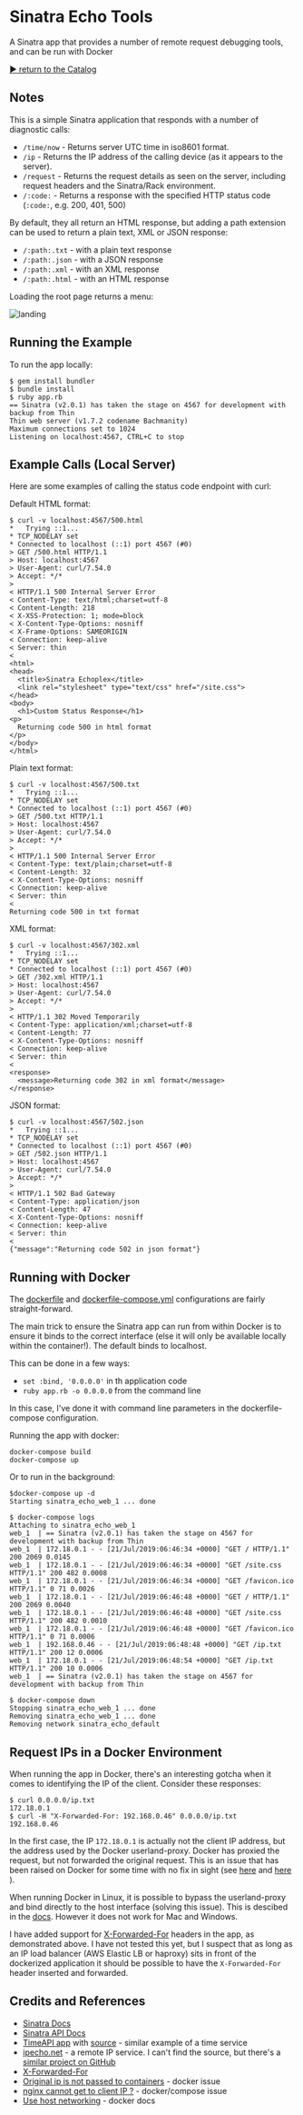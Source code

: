 # Sinatra Echo Tools

A Sinatra app that provides a number of remote request debugging tools, and can be run with Docker

[:arrow_forward: return to the Catalog](https://codingkata.tardate.com)

## Notes

This is a simple Sinatra application that responds with a number of diagnostic calls:

* `/time/now` - Returns server UTC time in iso8601 format.
* `/ip` - Returns the IP address of the calling device (as it appears to the server).
* `/request` - Returns the request details as seen on the server, including request headers and the Sinatra/Rack environment.
* `/:code:` - Returns a response with the specified HTTP status code (`:code:`, e.g. 200, 401, 500)

By default, they all return an HTML response, but adding a path extension can be used to return a plain text, XML or JSON response:

* `/:path:.txt` - with a plain text response
* `/:path:.json` - with a JSON response
* `/:path:.xml` - with an XML response
* `/:path:.html` - with an HTML response

Loading the root page returns a menu:

![landing](./assets/landing.png?raw=true)

## Running the Example

To run the app locally:

    $ gem install bundler
    $ bundle install
    $ ruby app.rb
    == Sinatra (v2.0.1) has taken the stage on 4567 for development with backup from Thin
    Thin web server (v1.7.2 codename Bachmanity)
    Maximum connections set to 1024
    Listening on localhost:4567, CTRL+C to stop


## Example Calls (Local Server)

Here are some examples of calling the status code endpoint with curl:

Default HTML format:

    $ curl -v localhost:4567/500.html
    *   Trying ::1...
    * TCP_NODELAY set
    * Connected to localhost (::1) port 4567 (#0)
    > GET /500.html HTTP/1.1
    > Host: localhost:4567
    > User-Agent: curl/7.54.0
    > Accept: */*
    >
    < HTTP/1.1 500 Internal Server Error
    < Content-Type: text/html;charset=utf-8
    < Content-Length: 218
    < X-XSS-Protection: 1; mode=block
    < X-Content-Type-Options: nosniff
    < X-Frame-Options: SAMEORIGIN
    < Connection: keep-alive
    < Server: thin
    <
    <html>
    <head>
      <title>Sinatra Echoplex</title>
      <link rel="stylesheet" type="text/css" href="/site.css">
    </head>
    <body>
      <h1>Custom Status Response</h1>
    <p>
      Returning code 500 in html format
    </p>
    </body>
    </html>

Plain text format:

    $ curl -v localhost:4567/500.txt
    *   Trying ::1...
    * TCP_NODELAY set
    * Connected to localhost (::1) port 4567 (#0)
    > GET /500.txt HTTP/1.1
    > Host: localhost:4567
    > User-Agent: curl/7.54.0
    > Accept: */*
    >
    < HTTP/1.1 500 Internal Server Error
    < Content-Type: text/plain;charset=utf-8
    < Content-Length: 32
    < X-Content-Type-Options: nosniff
    < Connection: keep-alive
    < Server: thin
    <
    Returning code 500 in txt format

XML format:

    $ curl -v localhost:4567/302.xml
    *   Trying ::1...
    * TCP_NODELAY set
    * Connected to localhost (::1) port 4567 (#0)
    > GET /302.xml HTTP/1.1
    > Host: localhost:4567
    > User-Agent: curl/7.54.0
    > Accept: */*
    >
    < HTTP/1.1 302 Moved Temporarily
    < Content-Type: application/xml;charset=utf-8
    < Content-Length: 77
    < X-Content-Type-Options: nosniff
    < Connection: keep-alive
    < Server: thin
    <
    <response>
      <message>Returning code 302 in xml format</message>
    </response>

JSON format:

    $ curl -v localhost:4567/502.json
    *   Trying ::1...
    * TCP_NODELAY set
    * Connected to localhost (::1) port 4567 (#0)
    > GET /502.json HTTP/1.1
    > Host: localhost:4567
    > User-Agent: curl/7.54.0
    > Accept: */*
    >
    < HTTP/1.1 502 Bad Gateway
    < Content-Type: application/json
    < Content-Length: 47
    < X-Content-Type-Options: nosniff
    < Connection: keep-alive
    < Server: thin
    <
    {"message":"Returning code 502 in json format"}


## Running with Docker

The [dockerfile](./dockerfile) and [dockerfile-compose.yml](./dockerfile-compose.yml) configurations are fairly straight-forward.

The main trick to ensure the Sinatra app can run from within Docker is to ensure it binds to the correct interface
(else it will only be available locally within the container!). The default binds to localhost.

This can be done in a few ways:

* `set :bind, '0.0.0.0'` in th application code
* `ruby app.rb -o 0.0.0.0` from the command line

In this case, I've done it with command line parameters in the dockerfile-compose configuration.

Running the app with docker:

    docker-compose build
    docker-compose up

Or to run in the background:

    $docker-compose up -d
    Starting sinatra_echo_web_1 ... done

    $ docker-compose logs
    Attaching to sinatra_echo_web_1
    web_1  | == Sinatra (v2.0.1) has taken the stage on 4567 for development with backup from Thin
    web_1  | 172.18.0.1 - - [21/Jul/2019:06:46:34 +0000] "GET / HTTP/1.1" 200 2069 0.0145
    web_1  | 172.18.0.1 - - [21/Jul/2019:06:46:34 +0000] "GET /site.css HTTP/1.1" 200 482 0.0008
    web_1  | 172.18.0.1 - - [21/Jul/2019:06:46:34 +0000] "GET /favicon.ico HTTP/1.1" 0 71 0.0026
    web_1  | 172.18.0.1 - - [21/Jul/2019:06:46:48 +0000] "GET / HTTP/1.1" 200 2069 0.0040
    web_1  | 172.18.0.1 - - [21/Jul/2019:06:46:48 +0000] "GET /site.css HTTP/1.1" 200 482 0.0010
    web_1  | 172.18.0.1 - - [21/Jul/2019:06:46:48 +0000] "GET /favicon.ico HTTP/1.1" 0 71 0.0006
    web_1  | 192.168.0.46 - - [21/Jul/2019:06:48:48 +0000] "GET /ip.txt HTTP/1.1" 200 12 0.0006
    web_1  | 172.18.0.1 - - [21/Jul/2019:06:48:54 +0000] "GET /ip.txt HTTP/1.1" 200 10 0.0006
    web_1  | == Sinatra (v2.0.1) has taken the stage on 4567 for development with backup from Thin

    $ docker-compose down
    Stopping sinatra_echo_web_1 ... done
    Removing sinatra_echo_web_1 ... done
    Removing network sinatra_echo_default

## Request IPs in a Docker Environment

When running the app in Docker, there's an interesting gotcha when it comes to identifying the
IP of the client. Consider these responses:

    $ curl 0.0.0.0/ip.txt
    172.18.0.1
    $ curl -H "X-Forwarded-For: 192.168.0.46" 0.0.0.0/ip.txt
    192.168.0.46

In the first case, the IP `172.18.0.1` is actually not the client IP address, but the address used by the Docker userland-proxy.
Docker has proxied the request, but not forwarded the original request. This is an issue that has been raised
on Docker for some time with no fix in sight (see
[here](https://github.com/docker/for-mac/issues/180) and
[here](https://github.com/docker/compose/issues/6021)
).

When running Docker in Linux, it is possible to bypass the userland-proxy and bind directly to the host interface (solving this issue).
This is descibed in the [docs](https://docs.docker.com/network/host/). However it does not work for Mac and Windows.

I have added support for [X-Forwarded-For](https://developer.mozilla.org/en-US/docs/Web/HTTP/Headers/X-Forwarded-For) headers in the app, as demonstrated above.
I have not tested this yet, but I suspect that as long as an IP load balancer (AWS Elastic LB or haproxy) sits in front of the dockerized application
it should be possible to have the `X-Forwarded-For` header inserted and forwarded.

## Credits and References

* [Sinatra Docs](http://sinatrarb.com/)
* [Sinatra API Docs](https://rubydoc.info/gems/sinatra/index)
* [TimeAPI app](http://timeapi.herokuapp.com/) with [source](https://github.com/progrium/timeapi) - similar example of a time service
* [ipecho.net](https://ipecho.net/) - a remote IP service. I can't find the source, but there's a [similar project on GitHub](https://github.com/wujiang/ip-echo)
* [X-Forwarded-For](https://developer.mozilla.org/en-US/docs/Web/HTTP/Headers/X-Forwarded-For)
* [Original ip is not passed to containers](https://github.com/docker/for-mac/issues/180) - docker issue
* [nginx cannot get to client IP ?](https://github.com/docker/compose/issues/6021) - docker/compose issue
* [Use host networking](https://docs.docker.com/network/host/) - docker docs
